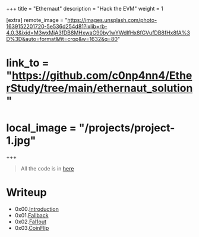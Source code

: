 +++
title = "Ethernaut"
description = "Hack the EVM"
weight = 1

[extra]
remote_image = "https://images.unsplash.com/photo-1639152201720-5e536d254d81?ixlib=rb-4.0.3&ixid=M3wxMjA3fDB8MHxwaG90by1wYWdlfHx8fGVufDB8fHx8fA%3D%3D&auto=format&fit=crop&w=1632&q=80"
# link_to = "https://github.com/c0np4nn4/EtherStudy/tree/main/ethernaut_solution"
# local_image = "/projects/project-1.jpg"
+++

> All the code is in [here](https://github.com/c0np4nn4/EtherStudy/tree/main/ethernaut_solution)
# Writeup
- 0x00.[Introduction](@/posts/ethernaut_0.md)
- 0x01.[Fallback](@/posts/ethernaut_1.md)
- 0x02.[Fal1out](@/posts/ethernaut_2.md)
- 0x03.[CoinFlip](@/posts/ethernaut_3.md)
